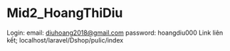# Mid2_HoangThiDiu
Login: email: diuhoang2018@gmail.com
       password: hoangdiu000
Link liên kết; localhost/laravel/Dshop/pulic/index
